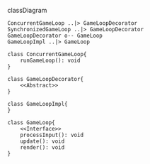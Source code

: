 classDiagram

    ConcurrentGameLoop ..|> GameLoopDecorator
    SynchronizedGameLoop ..|> GameLoopDecorator
    GameLoopDecorator o-- GameLoop
    GameLoopImpl ..|> GameLoop

    class ConcurrentGameLoop{
        runGameLoop(): void
    }

    class GameLoopDecorator{
        <<Abstract>>
    }

    class GameLoopImpl{
    }

    class GameLoop{
        <<Interface>>
        processInput(): void
        update(): void
        render(): void
    }